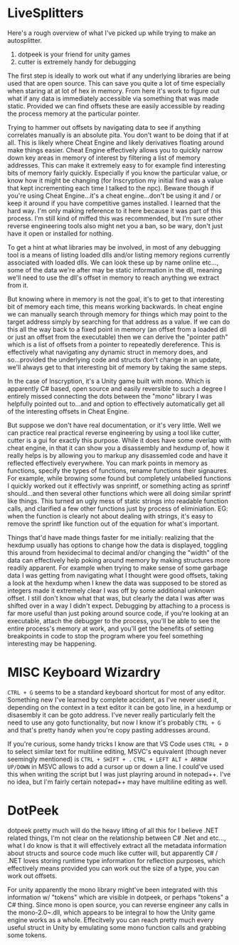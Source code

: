 # LiveSplitters

Here's a rough overview of what I've picked up while trying to make an autosplitter.

1. dotpeek is your friend for unity games
2. cutter is extremely handy for debugging

The first step is ideally to work out what if any underlying libraries are being used that are open source. This can save you quite a lot of time especially when staring at at lot of hex in memory. From here it's work to figure out what if any data is immediately accessible via something that was made static. Provided we can find offsets these are easily accessible by reading the process memory at the particular pointer.

Trying to hammer out offsets by navigating data to see if anything correlates manually is an absolute pita. You don't want to be doing that if at all. This is likely where Cheat Engine and likely derivatives floating around make things easier. Cheat Engine effectively allows you to quickly narrow down key areas in memory of interest by filtering a list of memory addresses. This can make it extremely easy to for example find interesting bits of memory fairly quickly. Especially if you know the particular value, or know how it might be changing (for Inscryption my initial find was a value that kept incrementing each time I talked to the npc). Beware though if you're using Cheat Engine...it's a cheat engine...don't be using it and / or keep it around if you have competitive games installed. I learned that the hard way. I'm only making reference to it here because it was part of this process. I'm still kind of miffed this was recommended, but I'm sure other reverse engineering tools also might net you a ban, so be wary, don't just have it open or installed for nothing.

To get a hint at what libraries may be involved, in most of any debugging tool is a means of listing loaded dlls and/or listing memory regions currently associated with loaded dlls. We can look these up by name online etc..., some of the data we're after may be static information in the dll, meaning we'll need to use the dll's offset in memory to reach anything we extract from it.

But knowing where in memory is not the goal, it's to get to that interesting bit of memory each time, this means working backwards. In cheat engine we can manually search through memory for things which may point to the target address simply by searching for that address as a value. If we can do this all the way back to a fixed point in memory (an offset from a loaded dll or just an offset from the executable) then we can derive the "pointer path" which is a list of offsets from a pointer to repeatedly dereference. This is effectively what navigating any dynamic struct in memory does, and so...provided the underlying code and structs don't change in an update, we'll always get to that interesting bit of memory by taking the same steps.

In the case of Inscryption, it's a Unity game built with mono. Which is apparently C# based, open source and easily reversible to such a degree I entirely missed connecting the dots between the "mono" library I was helpfully pointed out to...and and option to effectively automatically get all of the interesting offsets in Cheat Engine.

But suppose we don't have real documentation, or it's very little. Well we can practice real practical reverse engineering by using a tool like cutter, cutter is a gui for exactly this purpose. While it does have some overlap with cheat engine, in that it can show you a disassembly and hexdump of, how it really helps is by allowing you to markup any disassemled code and have it reflected effectively everywhere. You can mark points in memory as functions, specify the types of functions, rename functions their signaures. For example, while browing some found but completely unlabelled functions I quickly worked out it effectivly was snprintf, or something acting as sprintf should...and then several other functions which were all doing similar sprintf like things. This turned an ugly mess of static strings into readable function calls, and clarified a few other functions just by process of eliminiation. EG: when the function is clearly not about dealing with strings, it's easy to remove the sprintf like function out of the equation for what's important.

Things that'd have made things faster for me initially: realizing that the hexdump usually has options to change how the data is displayed, toggling this around from hexidecimal to decimal and/or changing the "width" of the data can effectively help poking around memory by making structures more readily apparent. For example when trying to make sense of some garbage data I was getting from navigating what I thought were good offsets, taking a look at the hexdump when I knew the data was supposed to be stored as integers made it extremely clear I was off by some additional unknown offset. I still don't know what that was, but clearly the data I was after was shifted over in a way I didn't expect. Debugging by attaching to a process is far more useful than just poking around source code, if you're looking at an executable, attach the debugger to the process, you'll be able to see the entire process's memory at work, and you'll get the benefits of setting breakpoints in code to stop the program where you feel something interesting may be happening.

# MISC Keyboard Wizardry
`CTRL + G` seems to be a standard keyboard shortcut for most of any editor. Something new I've learned by complete accident, as I've never used it, depending on the context in a text editor it can be goto line, in a hexdump or disasembly it can be goto address. I've never really particularly felt the need to use any goto functionality, but now I know it's probably `CTRL + G` and that's pretty handy when you're copy pasting addresses around.

If you're curious, some handy tricks I know are that VS Code uses `CTRL + D` to select similar text for multiline editing, MSVC's equivalent (though never seemingly mentioned) is `CTRL + SHIFT + .` `CTRL + LEFT ALT + ARROW UP/DOWN` in MSVC allows to add a cursor up or down a line. I could've used this when writing the script but I was just playring around in notepad++. I've no idea, but I'm fairly certain notepad++ may have multiline editing as well.

# DotPeek
dotpeek pretty much will do the heavy lifting of all this for I believe .NET related things, I'm not clear on the relationship between C# .Net and etc..., what I do know is that it will effectively extract all the metadata information about structs and source code much like cutter will, but apparently C# / .NET loves storing runtime type information for reflection purposes, which effectively means provided you can work out the size of a type, you can work out offsets.

For unity apparently the mono library might've been integrated with this information w/ "tokens" which are visible in dotpeek, or perhaps "tokens" a C# thing. Since mono is open source, you can reverse engineer any calls in the mono-2.0~.dll, which appears to be integral to how the Unity game engine works as a whole. Effecitvely you can reach pretty much every useful struct in Unity by emulating some mono function calls and grabbing some tokens.

